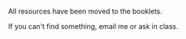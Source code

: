All resources have been moved to the booklets. 

If you can't find something, email me or ask in class. 